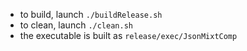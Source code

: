 - to build, launch `./buildRelease.sh`
- to clean, launch `./clean.sh`
- the executable is built as `release/exec/JsonMixtComp`

